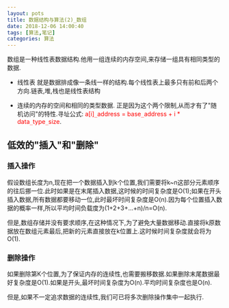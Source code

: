 ```yaml
---
layout: pots
title: 数据结构与算法(2)_数组
date: 2018-12-06 14:00:40
tags: [算法,笔记]
categories: 算法
---
```

数组是一种线性表数据结构.他用一组连续的内存空间,来存储一组具有相同类型的数据.

<!-- more -->

* 线性表 就是数据排成像一条线一样的结构.每个线性表上最多只有前和后两个方向.链表,堆,栈也是线性表结构

* 连续的内存的空间和相同的类型数据. 正是因为这个两个限制,从而才有了"随机访问"的特性.寻址公式: <font color= red>a[i]`_`address = base`_`address + i * data`_`type`_`size</font>.

## 低效的"插入"和"删除"

### 插入操作
假设数组长度为n,现在把一个数据插入到k个位置,我们需要将k~n这部分元素顺序的往后挪一位.此时如果是在末尾插入数据,这时候的时间复杂度是O(1);如果在开头插入数据,所有数据都要移动一位,此时最坏时间复杂度是O(n).因为每个位置插入数据的概率一样,所以平均时间负载度为(1+2+3+...+n)/n=O(n).

但是,数组存储并没有要求顺序,在这种情况下,为了避免大量数据移动.直接将k原数据放在数组元素最后,把新的元素直接放在k位置上.这时候时间复杂度就会将为O(1).

### 删除操作
如果删除第K个位置,为了保证内存的连续性,也需要搬移数据.如果删除末尾数据最好复杂度是O(1).如果是开头,最坏时间复杂度为O(n).平均时间复杂度也是O(n).

但是,如果不一定追求数据的连续性,我们可已将多次删除操作集中一起执行.